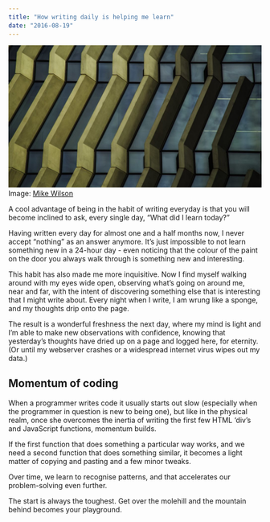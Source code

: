 ```yaml
---
title: "How writing daily is helping me learn"
date: "2016-08-19"
---
```


![patterns](images/unsplashpic-min-1024x576.jpeg) Image: [Mike Wilson](https://unsplash.com/@mkwlsn)

A cool advantage of being in the habit of writing everyday is that you will become inclined to ask, every single day, “What did I learn today?”

Having written every day for almost one and a half months now, I never accept “nothing” as an answer anymore. It’s just impossible to not learn something new in a 24-hour day - even noticing that the colour of the paint on the door you always walk through is something new and interesting.

This habit has also made me more inquisitive. Now I find myself walking around with my eyes wide open, observing what’s going on around me, near and far, with the intent of discovering something else that is interesting that I might write about. Every night when I write, I am wrung like a sponge, and my thoughts drip onto the page.

The result is a wonderful freshness the next day, where my mind is light and I’m able to make new observations with confidence, knowing that yesterday’s thoughts have dried up on a page and logged here, for eternity. (Or until my webserver crashes or a widespread internet virus wipes out my data.)

## Momentum of coding

When a programmer writes code it usually starts out slow (especially when the programmer in question is new to being one), but like in the physical realm, once she overcomes the inertia of writing the first few HTML ‘div’s and JavaScript functions, momentum builds.

If the first function that does something a particular way works, and we need a second function that does something similar, it becomes a light matter of copying and pasting and a few minor tweaks.

Over time, we learn to recognise patterns, and that accelerates our problem-solving even further.

The start is always the toughest. Get over the molehill and the mountain behind becomes your playground.
